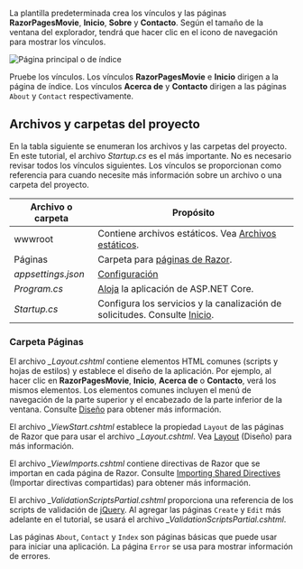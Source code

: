 La plantilla predeterminada crea los vínculos y las páginas **RazorPagesMovie**, **Inicio**, **Sobre** y **Contacto**. Según el tamaño de la ventana del explorador, tendrá que hacer clic en el icono de navegación para mostrar los vínculos.

![Página principal o de índice](../../tutorials/razor-pages/razor-pages-start/_static/home2.png)

Pruebe los vínculos. Los vínculos **RazorPagesMovie** e **Inicio** dirigen a la página de índice. Los vínculos **Acerca de** y **Contacto** dirigen a las páginas `About` y `Contact` respectivamente.

## <a name="project-files-and-folders"></a>Archivos y carpetas del proyecto

En la tabla siguiente se enumeran los archivos y las carpetas del proyecto. En este tutorial, el archivo *Startup.cs* es el más importante. No es necesario revisar todos los vínculos siguientes. Los vínculos se proporcionan como referencia para cuando necesite más información sobre un archivo o una carpeta del proyecto.

| Archivo o carpeta              | Propósito |
| ----------------- | ------------ |
| wwwroot | Contiene archivos estáticos. Vea [Archivos estáticos](xref:fundamentals/static-files). |
| Páginas | Carpeta para [páginas de Razor](xref:razor-pages/index). |
| *appsettings.json* | [Configuración](xref:fundamentals/configuration/index) |
| *Program.cs* | [Aloja](xref:fundamentals/host/index) la aplicación de ASP.NET Core.|
| *Startup.cs* | Configura los servicios y la canalización de solicitudes. Consulte [Inicio](xref:fundamentals/startup).|

### <a name="the-pages-folder"></a>Carpeta Páginas

El archivo *_Layout.cshtml* contiene elementos HTML comunes (scripts y hojas de estilos) y establece el diseño de la aplicación. Por ejemplo, al hacer clic en **RazorPagesMovie**, **Inicio**, **Acerca de** o **Contacto**, verá los mismos elementos. Los elementos comunes incluyen el menú de navegación de la parte superior y el encabezado de la parte inferior de la ventana. Consulte [Diseño](xref:mvc/views/layout) para obtener más información.

El archivo *_ViewStart.cshtml* establece la propiedad `Layout` de las páginas de Razor que para usar el archivo *_Layout.cshtml*. Vea [Layout](xref:mvc/views/layout) (Diseño) para más información.

El archivo *_ViewImports.cshtml* contiene directivas de Razor que se importan en cada página de Razor. Consulte [Importing Shared Directives](xref:mvc/views/layout#importing-shared-directives) (Importar directivas compartidas) para obtener más información.

El archivo *_ValidationScriptsPartial.cshtml* proporciona una referencia de los scripts de validación de [jQuery](https://jquery.com/). Al agregar las páginas `Create` y `Edit` más adelante en el tutorial, se usará el archivo *_ValidationScriptsPartial.cshtml*.

Las páginas `About`, `Contact` y `Index` son páginas básicas que puede usar para iniciar una aplicación. La página `Error` se usa para mostrar información de errores.
